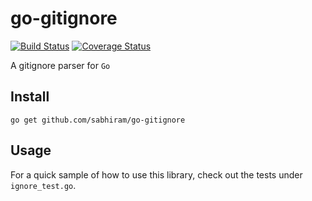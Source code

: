 # go-gitignore

[![Build Status](https://travis-ci.org/sabhiram/go-gitignore.svg)](https://travis-ci.org/sabhiram/go-gitignore) [![Coverage Status](https://coveralls.io/repos/github/sabhiram/go-gitignore/badge.svg?branch=master)](https://coveralls.io/github/sabhiram/go-gitignore?branch=master)

A gitignore parser for `Go`

## Install

```shell
go get github.com/sabhiram/go-gitignore
```

## Usage

For a quick sample of how to use this library, check out the tests under `ignore_test.go`.

